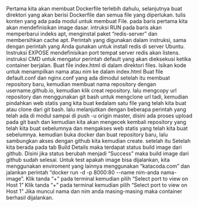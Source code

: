 Pertama kita akan membuat Dockerfile terlebih dahulu, selanjutnya buat direktori yang akan berisi Dockerfile dan semua file yang diperlukan. tulis konten yang ada pada modul untuk membuat File. pada baris pertama kita akan mendefinisikan image dasar. intruksi RUN pada baris akan memperbarui indeks apt, menginstal paket “redis-server” dan membersihkan cache apt. Perintah yang digunakan dalam instruksi, sama dengan perintah yang Anda gunakan untuk install redis di server Ubuntu. Instruksi EXPOSE mendefinisikan port tempat server redis akan listens. instruksi CMD untuk mengatur perintah default yang akan dieksekusi ketika container berjalan. Buat file index.html di dalam direktori files. Isikan kode untuk menampilkan nama atau nim ke dalam index.html Buat file default.conf dan nginx.conf yang ada dimodul setelah itu membuat repository baru, kemudian membuat nama repository dengan username.github.io, kemudian klik creat repository. lalu mengcopy url repository dan menggunakan git bash untuk mengclone url tadi, kemudian pindahkan web statis yang kita buat kedalam satu file yang telah kita buat atau clone dari git bash. lalu melanjutkan dengan beberapa perintah yang telah ada di modul sampai di push -u origin master, disini ada proses upload pada git bash dan kemudian kita akan mengecek kembali repository yang telah kita buat sebelumnya dan mengakses web statis yang telah kita buat sebelumnya. kemudian buka docker dan buat repository baru, lalu sambungkan akses dengan github kita kemudian create. setelah itu Setelah kita berada pada tab Build Details maka terdapat status build image dari github. Disini jika status berubah menjadi “Success” maka build image dari github sudah selesai. Untuk test apakah image bisa dijalankan, kita menggunakan enviroment yang lainnya menggunakan “katacoda.com” dan jalankan perintah “docker run -d -p 8000:80 --name nim-anda nama-image”. Klik tanda “+” pada terminal kemudian pilih “Select port to view on Host 1” Klik tanda “+” pada terminal kemudian pilih “Select port to view on Host 1” Jika muncul nama dan nim anda masing-masing maka container berhasil dijalankan.
